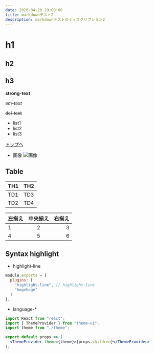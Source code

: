 ```yaml
---
date: 2020-04-20 19:00:00
title: markdownテスト2
description: markdownテストのディスクリプション2
---
```


# h1
## h2
## h3

**strong-text**

*em-text*

~~del-text~~

- list1
- list2
- list3

[トップへ](/)

- 画像
![画像](https://miro.medium.com/max/4256/1*tsOxXGb20o2zrCh6Sp5PYQ.png)

## Table
| TH1 | TH2 |
----|---- 
| TD1 | TD3 |
| TD2 | TD4 |

| 左揃え | 中央揃え | 右揃え |
|:---|:---:|---:|
|1 |2 |3 |
|4 |5 |6 |


## Syntax highlight

- highlight-line

```js
module.exports = {
  plugins: [
    "highlight-line", // highlight-line
    "hogehoge"
  ]
};
```

- language-*

```jsx:title=.jsx
import React from "react";
import { ThemeProvider } from "theme-ui";
import theme from "./theme";

export default props => (
  <ThemeProvider theme={theme}>{props.children}</ThemeProvider>
);
```
